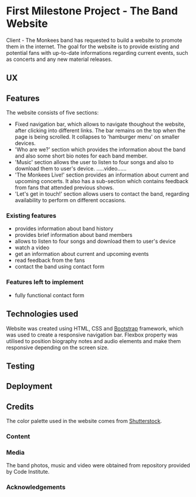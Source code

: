 # First Milestone Project - The Band Website
Client - The Monkees band has requested to build a website to promote them in the internet. The goal for the website is to provide existing and potential fans with up-to-date informations regarding current events, such as concerts and any new material releases.


## UX

## Features
The website consists of five sections:
* Fixed navigation bar, which allows to navigate thoughout the website, after clicking into different links. The bar remains on the top when the page is being scrolled. It collapses to 'hamburger menu' on smaller devices.
* 'Who are we?' section which provides the information about the band and also some short bio notes for each band member.
* 'Music' section allows the user to listen to four songs and also to download them to user's device. .....video......
* 'The Monkees Live!' section provides an information about current and upcoming concerts. It also has a sub-section which contains feedback from fans that attended previous shows.
* 'Let's get in touch!' section allows users to contact the band, regarding availability to perform on different occasions.
### Existing features
* provides information about band history
* provides brief information about band members
* allows to listen to four songs and download them to user's device
* watch a video
* get an information about current and upcoming events
* read feedback from the fans
* contact the band using contact form


### Features left to implement
* fully functional contact form

## Technologies used
Website was created using HTML, CSS and [Bootstrap](https://getbootstrap.com/docs/3.3/) framework, which was used to create a responsive navigation bar. Flexbox property was utilised to position biography notes and audio elements and make them responsive depending on the screen size.

## Testing

## Deployment

## Credits
The color palette used in the website comes from [Shutterstock](https://www.shutterstock.com/blog/25-free-retro-color-palettes).
### Content
### Media
The band photos, music and video were obtained from repository provided by Code Institute.
### Acknowledgements
